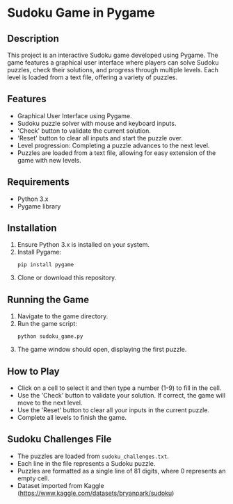 # Sudoku Game in Pygame

## Description
This project is an interactive Sudoku game developed using Pygame. The game features a graphical user interface where players can solve Sudoku puzzles, check their solutions, and progress through multiple levels. Each level is loaded from a text file, offering a variety of puzzles.

## Features
- Graphical User Interface using Pygame.
- Sudoku puzzle solver with mouse and keyboard inputs.
- 'Check' button to validate the current solution.
- 'Reset' button to clear all inputs and start the puzzle over.
- Level progression: Completing a puzzle advances to the next level.
- Puzzles are loaded from a text file, allowing for easy extension of the game with new levels.

## Requirements
- Python 3.x
- Pygame library

## Installation
1. Ensure Python 3.x is installed on your system.
2. Install Pygame:
   ```
   pip install pygame
   ```
3. Clone or download this repository.

## Running the Game
1. Navigate to the game directory.
2. Run the game script:
   ```
   python sudoku_game.py
   ```
3. The game window should open, displaying the first puzzle.

## How to Play
- Click on a cell to select it and then type a number (1-9) to fill in the cell.
- Use the 'Check' button to validate your solution. If correct, the game will move to the next level.
- Use the 'Reset' button to clear all your inputs in the current puzzle.
- Complete all levels to finish the game.

## Sudoku Challenges File
- The puzzles are loaded from `sudoku_challenges.txt`.
- Each line in the file represents a Sudoku puzzle.
- Puzzles are formatted as a single line of 81 digits, where 0 represents an empty cell.
- Dataset imported from Kaggle (https://www.kaggle.com/datasets/bryanpark/sudoku)
